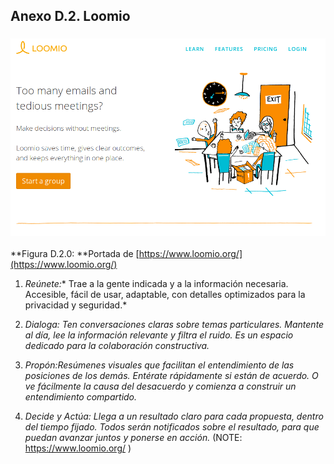 ## Anexo D.2. Loomio 

### ![image alt text](image_0.png)

**Figura D.2.0: **Portada de [https://www.loomio.org/](https://www.loomio.org/) 

1. *Reúnete:** Trae a la gente indicada y a la información necesaria. Accesible, fácil de usar, adaptable, con detalles optimizados para la privacidad y seguridad.*

2. *Dialoga: Ten conversaciones claras sobre temas particulares. Mantente al día, lee la información relevante y filtra el ruido. Es un espacio dedicado para la colaboración constructiva.*

3. *Propón:Resúmenes visuales que facilitan el entendimiento de las posiciones de los demás. Entérate rápidamente si están de acuerdo. O ve fácilmente la causa del desacuerdo y comienza a construir un entendimiento compartido.*

4. *Decide y Actúa: Llega a un resultado claro para cada propuesta, dentro del tiempo fijado. Todos serán notificados sobre el resultado, para que puedan avanzar juntos y ponerse en acción.* (NOTE:  https://www.loomio.org/ )



